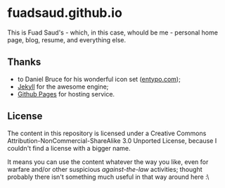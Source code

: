 fuadsaud.github.io
===================

This is Fuad Saud's - which, in this case, whould be me - personal home page,
blog, resume, and everything else.

## Thanks

* to Daniel Bruce for his wonderful icon set ([entypo.com](//entypo.com));
* [Jekyll](//jekyllrb.com) for the awesome engine;
* [Github Pages](//pages.github.com) for hosting service.

## License

The content in this repository is licensed under a Creative Commons
Attribution-NonCommercial-ShareAlike 3.0 Unported License, because I couldn't
find a license with a bigger name.

It means you can use the content whatever the way you like, even for warfare
and/or other suspicious _against-the-law_ activities; thought probably there isn't
something much useful in that way around here :\
